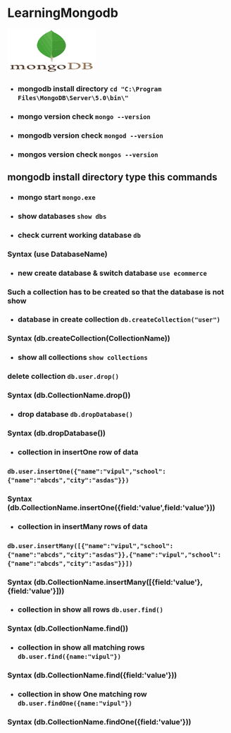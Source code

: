 # LearningMongodb

<code><img src="https://github.com/devicons/devicon/blob/master/icons/mongodb/mongodb-original-wordmark.svg" title="mongodb" alt="mongodb" width="200" height="100"/></code>

- ### mongodb install directory `cd "C:\Program Files\MongoDB\Server\5.0\bin\" `

- ### mongo version check `mongo --version`

- ### mongodb version check `mongod --version`

- ### mongos version check `mongos --version`

<h2>mongodb install directory type this commands</h2>

- ### mongo start `mongo.exe`

- ### show databases `show dbs`

- ### check current working database `db`

### Syntax (use DatabaseName)
- ### new create database & switch database `use ecommerce`

### Such a collection has to be created so that the database is not show

- ### database in create collection `db.createCollection("user")`
### Syntax (db.createCollection(CollectionName))

- ### show all collections `show collections`

### delete collection `db.user.drop()`
### Syntax (db.CollectionName.drop())

- ### drop database `db.dropDatabase()`
### Syntax (db.dropDatabase())

- ### collection in insertOne row of data
### `db.user.insertOne({"name":"vipul","school":{"name":"abcds","city":"asdas"}})`
### Syntax (db.CollectionName.insertOne({field:'value',field:'value'}))

- ### collection in insertMany rows of data
### `db.user.insertMany([{"name":"vipul","school":{"name":"abcds","city":"asdas"}},{"name":"vipul","school":{"name":"abcds","city":"asdas"}}])`
### Syntax (db.CollectionName.insertMany([{field:'value'},{field:'value'}]))

- ### collection in show all rows `db.user.find()`
### Syntax (db.CollectionName.find())

- ### collection in show all matching rows `db.user.find({name:"vipul"})`
### Syntax (db.CollectionName.find({field:'value'}))

- ### collection in show One matching row `db.user.findOne({name:"vipul"})`
### Syntax (db.CollectionName.findOne({field:'value'}))
